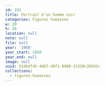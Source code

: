 ```yaml
---
id: 191
title: Portrait d'un homme noir
categories: Figures humaines
w: 20
h: 26
location: null
note: null
file: null
year: '1950'
year_start: 1950
year_end: null
image: null
uuid: 524bdf45-4d67-49f1-8988-31330c365d1c
collections:
  - figures-humaines
---
```


